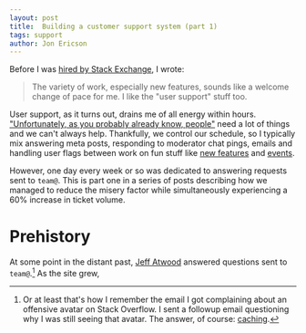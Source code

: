 ```yaml
---
layout: post
title:  Building a customer support system (part 1)
tags: support
author: Jon Ericson
---
```


Before I was
[hired by Stack Exchange](http://blog.stackoverflow.com/2013/08/please-welcome-jon-ericson-community-manager/),
I wrote:

> The variety of work, especially new features, sounds like a welcome
change of pace for me.  I like the "user support" stuff too.

User support, as it turns out, drains me of all energy within
hours. ["Unfortunately, as you probably already know, people"](https://twitter.com/horse_ebooks/status/228032106859749377)
need a lot of things and we can't always help. Thankfully, we control
our schedule, so I typically mix answering meta posts, responding to
moderator chat pings, emails and handling user flags between work on
fun stuff like
[new features](http://meta.stackexchange.com/q/234259/1438) and
[events](http://blog.stackoverflow.com/2014/12/winter-bash-2014/).

However, one day every week or so was dedicated to answering requests
sent to `team@`. This is part one in a series of posts describing how
we managed to reduce the misery factor while simultaneously
experiencing a 60% increase in ticket volume.

# Prehistory

At some point in the distant past,
[Jeff Atwood](http://blog.codinghorror.com/) answered questions sent
to `team@`.[^1] As the site grew, 

[^1]:

    Or at least that's how I remember the email I got complaining
about an offensive avatar on Stack Overflow.  I sent a followup email
questioning why I was still seeing that avatar. The answer, of course:
[caching](http://meta.stackexchange.com/a/221414/1438).
